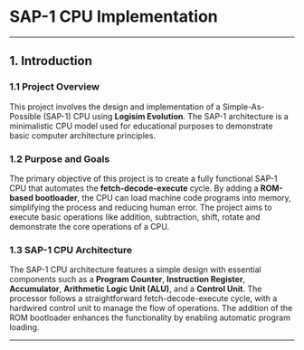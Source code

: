 # SAP-1 CPU Implementation
---

## 1. Introduction

### 1.1 Project Overview
This project involves the design and implementation of a Simple-As-Possible (SAP-1) CPU using **Logisim Evolution**. The SAP-1 architecture is a minimalistic CPU model used for educational purposes to demonstrate basic computer architecture principles.

### 1.2 Purpose and Goals
The primary objective of this project is to create a fully functional SAP-1 CPU that automates the **fetch-decode-execute** cycle. By adding a **ROM-based bootloader**, the CPU can load machine code programs into memory, simplifying the process and reducing human error. The project aims to execute basic operations like addition, subtraction, shift, rotate and demonstrate the core operations of a CPU.

### 1.3 SAP-1 CPU Architecture
The SAP-1 CPU architecture features a simple design with essential components such as a **Program Counter**, **Instruction Register**, **Accumulator**, **Arithmetic Logic Unit (ALU)**, and a **Control Unit**. The processor follows a straightforward fetch-decode-execute cycle, with a hardwired control unit to manage the flow of operations. The addition of the ROM bootloader enhances the functionality by enabling automatic program loading.

---

